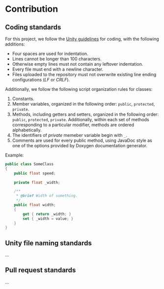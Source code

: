# Contribution

## Coding standards
For this project, we follow the [Unity guidelines](https://wiki.unity3d.com/index.php/Csharp_Coding_Guidelines) for coding, with the following additions:
- Four spaces are used for indentation.
- Lines cannot be longer than 100 characters.
- Otherwise empty lines must not contain any leftover indentation.
- Every file must end with a newline character.
- Files uploaded to the repository must not overwrite existing line ending configurations (_LF_ or _CRLF_).

Additionally, we follow the following script organization rules for classes:

1. Constants.
1. Member variables, organized in the following order: `public`, `protected`, `private`.
2. Methods, including getters and setters, organized in the following order: `public`, `protected`, `private`. Additionally, within each set of methods corresponding to a particular modifier, methods are ordered alphabetically.
3. The identifiers of _private_ memeber variable begin with `_`.
4. Comments are used for every public method, using JavaDoc style as one of the options provided by Doxygen documentation generator.

Example:
```csharp
public class SomeClass
{
    public float speed;
  
    private float _width;

    /**
     * @brief Width of something.
     */
    public float width;
    {
        get { return _width; }
        set { _width = value; }
    }
}
```

## Unity file naming standards
...

## Pull request standards
...

